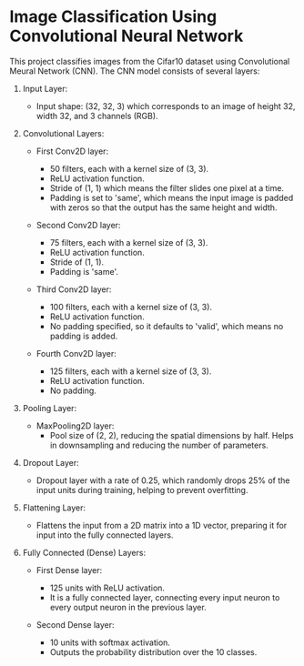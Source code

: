 # Image Classification Using Convolutional Neural Network
This project classifies images from the Cifar10 dataset using Convolutional Meural Network (CNN). The CNN model consists of several layers:

1. Input Layer:

   - Input shape: (32, 32, 3) which corresponds to an image of height 32, width 32, and 3 channels (RGB).

2. Convolutional Layers:

   - First Conv2D layer:
     * 50 filters, each with a kernel size of (3, 3).
     * ReLU activation function.
     * Stride of (1, 1) which means the filter slides one pixel at a time.
     * Padding is set to 'same', which means the input image is padded with zeros so that the output has the same height and width.

   - Second Conv2D layer:
     * 75 filters, each with a kernel size of (3, 3).
     * ReLU activation function.
     * Stride of (1, 1).
     * Padding is 'same'.

   - Third Conv2D layer:
     * 100 filters, each with a kernel size of (3, 3).
     * ReLU activation function.
     * No padding specified, so it defaults to 'valid', which means no padding is added.
       
   - Fourth Conv2D layer:
     * 125 filters, each with a kernel size of (3, 3).
     * ReLU activation function.
     * No padding.
     
3. Pooling Layer:

   - MaxPooling2D layer:
     * Pool size of (2, 2), reducing the spatial dimensions by half. Helps in downsampling and reducing the number of parameters.
    
5. Dropout Layer:
   
   - Dropout layer with a rate of 0.25, which randomly drops 25% of the input units during training, helping to prevent overfitting.

7. Flattening Layer:

   - Flattens the input from a 2D matrix into a 1D vector, preparing it for input into the fully connected layers.

9. Fully Connected (Dense) Layers:

   - First Dense layer:
     * 125 units with ReLU activation.
     * It is a fully connected layer, connecting every input neuron to every output neuron in the previous layer.
   
   - Second Dense layer:
     * 10 units with softmax activation.
     * Outputs the probability distribution over the 10 classes.
